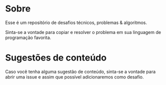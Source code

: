 # Sobre

Esse é um repositório de desafios técnicos, problemas & algoritmos.

Sinta-se a vontade para copiar e resolver o problema em sua linguagem de programação favorita.

# Sugestões de conteúdo

Caso você tenha alguma sugestão de conteúdo, sinta-se a vontade para abrir uma issue e assim que possível adicionaremos como desafio.
